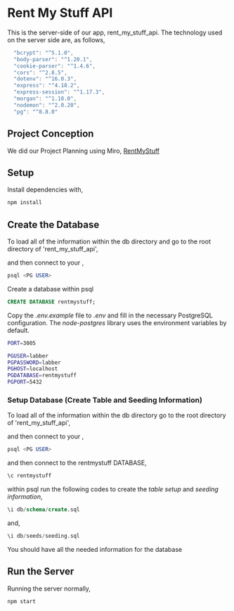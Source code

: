 # Rent My Stuff API

This is the server-side of our app, rent_my_stuff_api. The technology used on the server side are, as follows,

```js
  "bcrypt": "^5.1.0",
  "body-parser": "^1.20.1",
  "cookie-parser": "^1.4.6",
  "cors": "^2.8.5",
  "dotenv": "^16.0.3",
  "express": "^4.18.2",
  "express-session": "^1.17.3",
  "morgan": "^1.10.0",
  "nodemon": "^2.0.20",
  "pg": "^8.8.0"
```

## Project Conception

We did our Project Planning using Miro, [RentMyStuff](https://miro.com/app/board/uXjVPekaWGA=/?share_link_id=417791244789)

## Setup

Install dependencies with,

```sh
npm install
```

## Create the Database

To load all of the information within the db directory and go to the root directory of 'rent_my_stuff_api',

and then connect to your <PGUSER>,

```sql
psql <PG USER>
```

Create a database within psql

```sql
CREATE DATABASE rentmystuff;
```

Copy the _.env.example_ file to _.env_ and fill in the necessary PostgreSQL configuration. The _node-postgres_ library uses the environment variables by default.

```sh
PORT=3005

PGUSER=labber
PGPASSWORD=labber
PGHOST=localhost
PGDATABASE=rentmystuff
PGPORT=5432
```

### Setup Database (Create Table and Seeding Information)

To load all of the information within the db directory go to the root directory of 'rent_my_stuff_api',

and then connect to your <PGUSER>,

```sql
psql <PG USER>
```

and then connect to the rentmystuff DATABASE,

```sql
\c rentmystuff
```

within psql run the following codes to create the _table setup_ and _seeding information_,

```sql
\i db/schema/create.sql
```

and,

```sql
\i db/seeds/seeding.sql
```

You should have all the needed information for the database

## Run the Server

Running the server normally,

```sh
npm start
```
